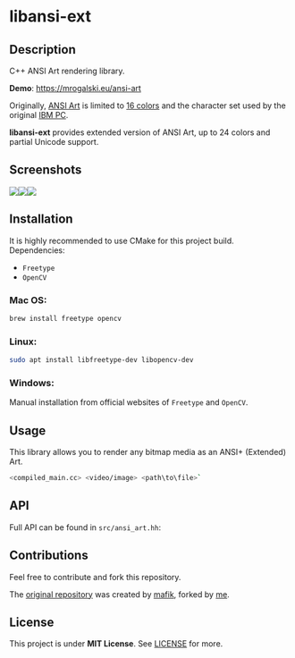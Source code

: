 # libansi-ext

## Description

C++ ANSI Art rendering library. 

**Demo**: https://mrogalski.eu/ansi-art

Originally, [ANSI Art](https://en.wikipedia.org/wiki/ANSI_art) is limited to
    <a href="https://en.wikipedia.org/wiki/ANSI_escape_code#3-bit_and_4-bit">16 colors</a> and the
    character set used by the original <a href="https://www.youtube.com/watch?v=_mZBa3sqTrI&t=1061s">IBM PC</a>.</p>
**libansi-ext** provides extended version of ANSI Art, up to 24 colors and partial Unicode support.
## Screenshots
  <img src="pictures/sample2.webp"><img src="pictures/sample3.webp"><img src="pictures/sample4.webp">
## Installation

It is highly recommended to use CMake for this project build.
Dependencies:
- `Freetype`
- `OpenCV`
### Mac OS:
```bash
brew install freetype opencv
```

### Linux:
```bash
sudo apt install libfreetype-dev libopencv-dev
```

### Windows:
Manual installation from official websites of `Freetype` and `OpenCV`.

## Usage

This library allows you to render any bitmap media as an ANSI+ (Extended) Art.

```bash
<compiled_main.cc> <video/image> <path\to\file>`
```
## API

Full API can be found in `src/ansi_art.hh`:

## Contributions
Feel free to contribute and fork this repository.

The [original repository](https://github.com/mafik/ansi-art) was created by [mafik](https://github.com/mafik), 
forked by [me](https://github.com/illmilo).

## License
This project is under **MIT License**. See [LICENSE](LICENSE) for more.